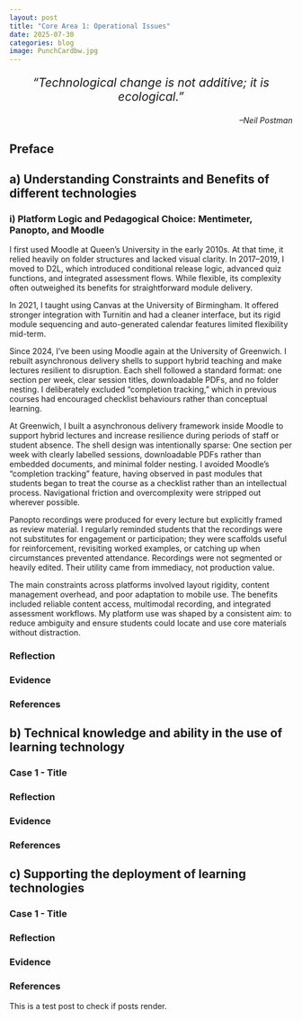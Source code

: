```yaml
---
layout: post
title: "Core Area 1: Operational Issues"
date: 2025-07-30
categories: blog
image: PunchCardbw.jpg
---
```


<p style="font-size: 1.5em; text-align: center;">
<em> “Technological change is not additive; it is ecological.”</em>
</p>

<p style="text-align: right;">
<em>–Neil Postman </em>
</p>

## Preface

## a) Understanding Constraints and Benefits of different technologies
### i) Platform Logic and Pedagogical Choice: Mentimeter, Panopto, and Moodle

I first used Moodle at Queen’s University in the early 2010s. At that time, it relied heavily on folder structures and lacked visual clarity. In 2017–2019, I moved to D2L, which introduced conditional release logic, advanced quiz functions, and integrated assessment flows. While flexible, its complexity often outweighed its benefits for straightforward module delivery.

In 2021, I taught using Canvas at the University of Birmingham. It offered stronger integration with Turnitin and had a cleaner interface, but its rigid module sequencing and auto-generated calendar features limited flexibility mid-term.

Since 2024, I’ve been using Moodle again at the University of Greenwich. I rebuilt asynchronous delivery shells to support hybrid teaching and make lectures resilient to disruption. Each shell followed a standard format: one section per week, clear session titles, downloadable PDFs, and no folder nesting. I deliberately excluded “completion tracking,” which in previous courses had encouraged checklist behaviours rather than conceptual learning.

At Greenwich, I built a asynchronous delivery framework inside Moodle to support hybrid lectures and increase resilience during periods of staff or student absence. The shell design was intentionally sparse: One section per week with clearly labelled sessions, downloadable PDFs rather than embedded documents, and minimal folder nesting. I avoided Moodle’s “completion tracking” feature, having observed in past modules that students began to treat the course as a checklist rather than an intellectual process. Navigational friction and overcomplexity were stripped out wherever possible.

Panopto recordings were produced for every lecture but explicitly framed as review material. I regularly reminded students that the recordings were not substitutes for engagement or participation; they were scaffolds useful for reinforcement, revisiting worked examples, or catching up when circumstances prevented attendance. Recordings were not segmented or heavily edited. Their utility came from immediacy, not production value.

The main constraints across platforms involved layout rigidity, content management overhead, and poor adaptation to mobile use. The benefits included reliable content access, multimodal recording, and integrated assessment workflows. My platform use was shaped by a consistent aim: to reduce ambiguity and ensure students could locate and use core materials without distraction.

### Reflection
### Evidence
### References
## b) Technical knowledge and ability in the use of learning technology
### Case 1 - Title
### Reflection
### Evidence
### References
## c) Supporting the deployment of learning technologies
### Case 1 - Title
### Reflection
### Evidence
### References




This is a test post to check if posts render.
